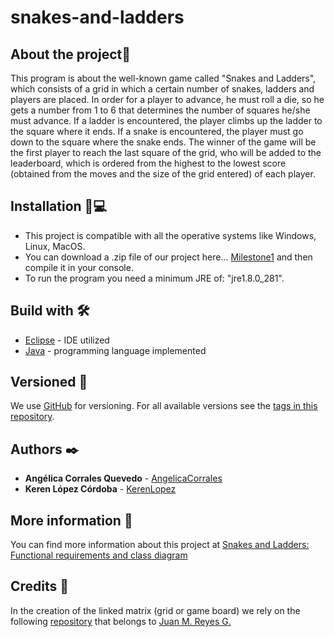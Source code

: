 # snakes-and-ladders

## About the project🚀
This program is about the well-known game called "Snakes and Ladders", which consists of a grid in which a certain number of snakes, ladders and players are placed. In order for a player to advance, he must roll a die, so he gets a number from 1 to 6 that determines the number of squares he/she must advance. If a ladder is encountered, the player climbs up the ladder to the square where it ends. If a snake is encountered, the player must go down to the square where the snake ends. The winner of the game will be the first player to reach the last square of the grid, who will be added to the leaderboard, which is ordered from the highest to the lowest score (obtained from the moves and the size of the grid entered) of each player.

## Installation 🔧💻
* This project is compatible with all the operative systems like Windows, Linux, MacOS.
* You can download a .zip file of our project here... [Milestone1]() and then compile it in your console. 
* To run the program you need a minimum JRE of: "jre1.8.0_281". 
    
## Build with 🛠️
* [Eclipse](https://www.eclipse.org/downloads/) - IDE utilized
* [Java](https://www.oracle.com/co/java/technologies/javase/javase-jdk8-downloads.html) - programming language implemented

## Versioned 📌
We use [GitHub](http://github.com/) for versioning. For all available versions see the [tags in this repository](https://github.com/AngelicaCorrales/snakes-and-ladders/tags).

## Authors ✒️
* **Angélica Corrales Quevedo** - [AngelicaCorrales](https://github.com/AngelicaCorrales)
* **Keren López Córdoba** - [KerenLopez](https://github.com/KerenLopez)

## More information 📖
You can find more information about this project at [Snakes and Ladders: Functional requirements and class diagram](https://drive.google.com/file/d/1rVmxJDEuaWfT-qMSZDTdPMPb_k55HJWz/view?usp=sharing)

## Credits 📄
In the creation of the linked matrix (grid or game board) we rely on the following [repository](https://github.com/seyerman/java-intermediate-course-examples/tree/master/linked-matrix-base) that belongs to [Juan M. Reyes G.](https://github.com/seyerman)
